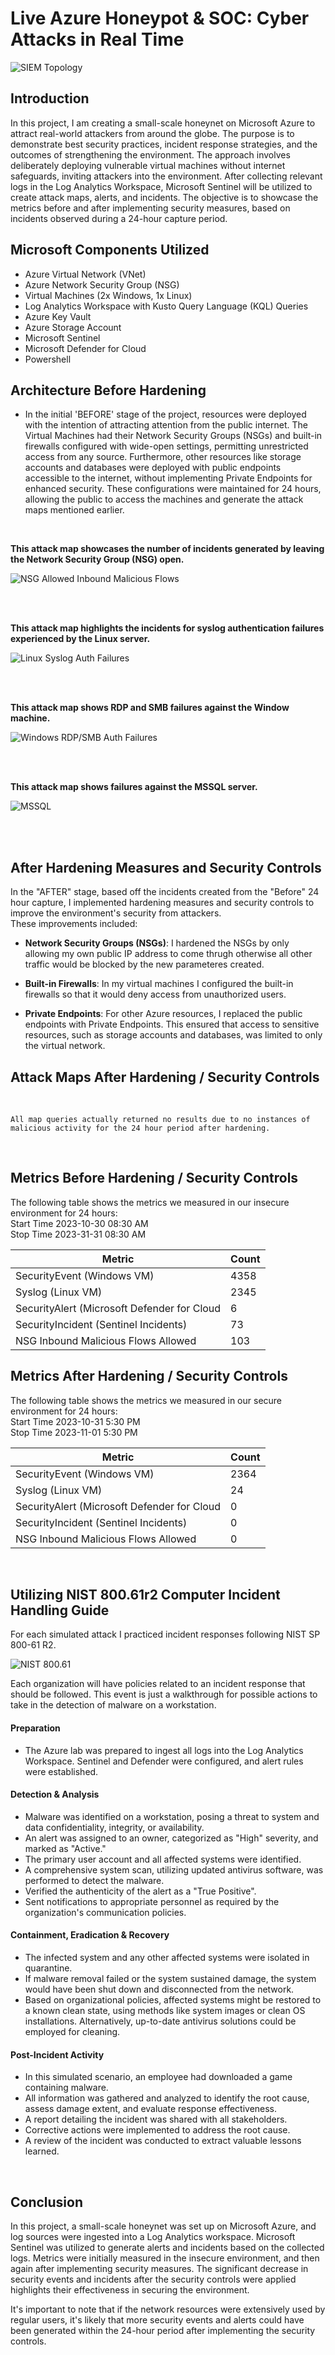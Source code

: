 # Live Azure Honeypot & SOC: Cyber Attacks in Real Time
 ![SIEM Topology](https://imgur.com/Ue5OzUS.png)<br>

## Introduction

 In this project, I am creating a small-scale honeynet on Microsoft Azure to attract real-world attackers from around the globe. The purpose is to demonstrate best security practices, incident response strategies, and the outcomes of strengthening the environment. The approach involves deliberately deploying vulnerable virtual machines without internet safeguards, inviting attackers into the environment. After collecting relevant logs in the Log Analytics Workspace, Microsoft Sentinel will be utilized to create attack maps, alerts, and incidents. The objective is to showcase the metrics before and after implementing security measures, based on incidents observed during a 24-hour capture period.

## Microsoft Components Utilized

- Azure Virtual Network (VNet)
- Azure Network Security Group (NSG)
- Virtual Machines (2x Windows, 1x Linux)
- Log Analytics Workspace with Kusto Query Language (KQL) Queries
- Azure Key Vault 
- Azure Storage Account 
- Microsoft Sentinel 
- Microsoft Defender for Cloud
- Powershell


## Architecture Before Hardening

 - In the initial 'BEFORE' stage of the project, resources were deployed with the intention of attracting attention from the public internet. The Virtual Machines had their Network Security Groups (NSGs) and built-in firewalls configured with wide-open settings, permitting unrestricted access from any source. Furthermore, other resources like storage accounts and databases were deployed with public endpoints accessible to the internet, without implementing Private Endpoints for enhanced security. These configurations were maintained for 24 hours, allowing the public to access the machines and generate the attack maps mentioned earlier.
 <br />
 
 <b>This attack map showcases the number of incidents generated by leaving the Network Security Group (NSG) open. </b>
 
   ![NSG Allowed Inbound Malicious Flows](https://i.imgur.com/bNOtiKt.png)<br>

 <br />
 <br />
 
 <b>This attack map highlights the incidents for syslog authentication failures experienced by the Linux server. </b>
 
![Linux Syslog Auth Failures](https://i.imgur.com/nFR0Ehf.png)<br>

 <br />
 <br />
 
 <b>This attack map shows RDP and SMB failures against the Window machine.</b>
 
![Windows RDP/SMB Auth Failures](https://i.imgur.com/4bylhdW.png)<br>

 <br />
 <br />
 
 <b>This attack map shows failures against the MSSQL server.</b>
 
![MSSQL](https://i.imgur.com/TYIlNVI.png)<br>

 <br />
 <br />
 
 ## After Hardening Measures and Security Controls

In the "AFTER" stage, based off the incidents created from the "Before" 24 hour capture, I implemented hardening measures and security controls to improve the environment's security from attackers.<br /> 
These improvements included:

- <b>Network Security Groups (NSGs)</b>: I hardened the NSGs by only allowing my own public IP address to come thrugh otherwise all other traffic would be blocked by the new parameteres created.

- <b>Built-in Firewalls</b>: In my virtual machines I configured the built-in firewalls so that it would deny access from unauthorized users. 

- <b>Private Endpoints</b>: For other Azure resources, I replaced the public endpoints with Private Endpoints. This ensured that access to sensitive resources, such as storage accounts and databases, was limited to only the virtual network.

## Attack Maps After Hardening / Security Controls

<br />

```All map queries actually returned no results due to no instances of malicious activity for the 24 hour period after hardening.```

 <br />
 
## Metrics Before Hardening / Security Controls

The following table shows the metrics we measured in our insecure environment for 24 hours:<br/>
Start Time 2023-10-30 08:30 AM<br/>
Stop Time 2023-31-31 08:30 AM

| Metric                   | Count
| ------------------------ | -----
| SecurityEvent (Windows VM)            | 4358
| Syslog (Linux VM)                   | 2345
| SecurityAlert (Microsoft Defender for Cloud            | 6
| SecurityIncident (Sentinel Incidents)        | 73
| NSG Inbound Malicious Flows Allowed | 103



## Metrics After Hardening / Security Controls

The following table shows the metrics we measured in our secure environment for 24 hours:<br/>
Start Time 2023-10-31 5:30 PM<br/>
Stop Time	2023-11-01 5:30 PM


| Metric                   | Count
| ------------------------ | -----
| SecurityEvent (Windows VM)            | 2364
| Syslog (Linux VM)                   | 24
| SecurityAlert (Microsoft Defender for Cloud            | 0
| SecurityIncident (Sentinel Incidents)        | 0
| NSG Inbound Malicious Flows Allowed | 0

<br/>


## Utilizing NIST 800.61r2 Computer Incident Handling Guide

For each simulated attack I practiced incident responses following NIST SP 800-61 R2.

![NIST 800.61](https://i.imgur.com/6PTG7c0l.png)

Each organization will have policies related to an incident response that should be followed. This event is just a walkthrough for possible actions to take in the detection of malware on a workstation.  

#### Preparation

- The Azure lab was prepared to ingest all logs into the Log Analytics Workspace. Sentinel and Defender were configured, and alert rules were established.

#### Detection & Analysis

- Malware was identified on a workstation, posing a threat to system and data confidentiality, integrity, or availability.
- An alert was assigned to an owner, categorized as "High" severity, and marked as "Active."
- The primary user account and all affected systems were identified.
- A comprehensive system scan, utilizing updated antivirus software, was performed to detect the malware.
- Verified the authenticity of the alert as a "True Positive".
- Sent notifications to appropriate personnel as required by the organization's communication policies.

#### Containment, Eradication & Recovery

- The infected system and any other affected systems were isolated in quarantine.
- If malware removal failed or the system sustained damage, the system would have been shut down and disconnected from the network.
- Based on organizational policies, affected systems might be restored to a known clean state, using methods like system images or clean OS installations. Alternatively, up-to-date antivirus solutions could be employed for cleaning.

#### Post-Incident Activity

- In this simulated scenario, an employee had downloaded a game containing malware.
- All information was gathered and analyzed to identify the root cause, assess damage extent, and evaluate response effectiveness.
- A report detailing the incident was shared with all stakeholders.
- Corrective actions were implemented to address the root cause.
- A review of the incident was conducted to extract valuable lessons learned.


<br />

## Conclusion

In this project, a small-scale honeynet was set up on Microsoft Azure, and log sources were ingested into a Log Analytics workspace. Microsoft Sentinel was utilized to generate alerts and incidents based on the collected logs. Metrics were initially measured in the insecure environment, and then again after implementing security measures. The significant decrease in security events and incidents after the security controls were applied highlights their effectiveness in securing the environment.

It's important to note that if the network resources were extensively used by regular users, it's likely that more security events and alerts could have been generated within the 24-hour period after implementing the security controls.
